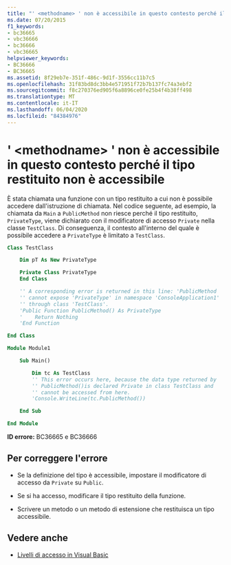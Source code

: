 ```yaml
---
title: "' <methodname> ' non è accessibile in questo contesto perché il tipo restituito non è accessibile"
ms.date: 07/20/2015
f1_keywords:
- bc36665
- vbc36666
- bc36666
- vbc36665
helpviewer_keywords:
- BC36666
- BC36665
ms.assetid: 8f29eb7e-351f-486c-9d1f-3556cc11b7c5
ms.openlocfilehash: 31f83bd8dc3bb4e571951f72b7b137fc74a3ebf2
ms.sourcegitcommit: f8c270376ed905f6a8896ce0fe25b4f4b38ff498
ms.translationtype: MT
ms.contentlocale: it-IT
ms.lasthandoff: 06/04/2020
ms.locfileid: "84384976"
---
```

# <a name="methodname-is-not-accessible-in-this-context-because-the-return-type-is-not-accessible"></a>' \<methodname> ' non è accessibile in questo contesto perché il tipo restituito non è accessibile

È stata chiamata una funzione con un tipo restituito a cui non è possibile accedere dall'istruzione di chiamata. Nel codice seguente, ad esempio, la chiamata da `Main` a `PublicMethod` non riesce perché il tipo restituito, `PrivateType`, viene dichiarato con il modificatore di accesso `Private` nella classe `TestClass`. Di conseguenza, il contesto all'interno del quale è possibile accedere a `PrivateType` è limitato a `TestClass`.

```vb
Class TestClass

    Dim pT As New PrivateType

    Private Class PrivateType
    End Class

    '' A corresponding error is returned in this line: 'PublicMethod
    '' cannot expose 'PrivateType' in namespace 'ConsoleApplication1'
    '' through class 'TestClass'.
    'Public Function PublicMethod() As PrivateType
    '    Return Nothing
    'End Function

End Class

Module Module1

    Sub Main()

        Dim tc As TestClass
        '' This error occurs here, because the data type returned by
        '' PublicMethod()is declared Private in class TestClass and
        '' cannot be accessed from here.
        'Console.WriteLine(tc.PublicMethod())

    End Sub

End Module
```

**ID errore:** BC36665 e BC36666

## <a name="to-correct-this-error"></a>Per correggere l'errore

- Se la definizione del tipo è accessibile, impostare il modificatore di accesso da `Private` su `Public`.

- Se si ha accesso, modificare il tipo restituito della funzione.

- Scrivere un metodo o un metodo di estensione che restituisca un tipo accessibile.

## <a name="see-also"></a>Vedere anche

- [Livelli di accesso in Visual Basic](../programming-guide/language-features/declared-elements/access-levels.md)
